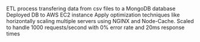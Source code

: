ETL process transfering data from csv files to a MongoDB database
Deployed DB to AWS EC2 instance
Apply optimization techniques like horizontally scaling multiple servers using NGINX and Node-Cache.
Scaled to handle 1000 requests/second with 0% error rate and 20ms response times
